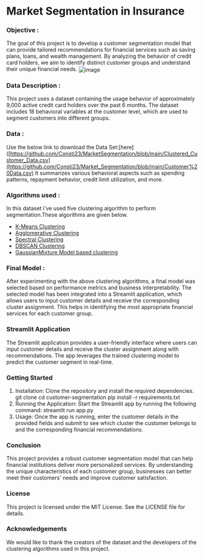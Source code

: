 # Market Segmentation in Insurance

### Objective  :
The goal of this project is to develop a customer segmentation model that can provide tailored recommendations for financial services such as saving plans, loans, and wealth management. By analyzing the behavior of credit card holders, we aim to identify distinct customer groups and understand their unique financial needs.
<img align="center" src="https://user-images.githubusercontent.com/34673684/137431219-a5d99ac4-ce63-4435-8a49-4e19b09d0a07.png" alt="image">
### Data Description : 
This project uses a dataset containing the usage behavior of approximately 9,000 active credit card holders over the past 6 months. The dataset includes 18 behavioral variables at the customer level, which are used to segment customers into different groups.
### Data :  
Use the below link to download the Data Set:[here]([https://github.com/Consti23/MarketSegmentation/blob/main/Clustered_Customer_Data.csv](https://github.com/Consti23/Market_Segmentation/blob/main/Customer%20Data.csv) 
It summarizes various behavioral aspects such as spending patterns, repayment behavior, credit limit utilization, and more.
### Algorithms used :  
In this dataset i've used five clustering algorithm to perform segmentation.These algorithms are given below.
- [K-Means Clustering](https://en.wikipedia.org/wiki/K-means_clustering)
- [Agglomerative Clustering](https://scikit-learn.org/stable/modules/generated/sklearn.cluster.AgglomerativeClustering.html)
- [Spectral Clustering](https://scikit-learn.org/stable/modules/generated/sklearn.cluster.SpectralClustering.html)
- [DBSCAN Clustering](https://scikit-learn.org/stable/modules/generated/sklearn.cluster.DBSCAN.html)
- [GaussianMixture Model based clustering](https://en.wikipedia.org/wiki/Mixture_model)
### Final Model  :
After experimenting with the above clustering algorithms, a final model was selected based on performance metrics and business interpretability. The selected model has been integrated into a Streamlit application, which allows users to input customer details and receive the corresponding cluster assignment. This helps in identifying the most appropriate financial services for each customer group.
### Streamlit Application
The Streamlit application provides a user-friendly interface where users can input customer details and receive the cluster assignment along with recommendations. The app leverages the trained clustering model to predict the customer segment in real-time.
### Getting Started
1. Installation: Clone the repository and install the required dependencies.
git clone <repository-link>
cd customer-segmentation
pip install -r requirements.txt
2. Running the Application: Start the Streamlit app by running the following command:
streamlit run app.py
3. Usage: Once the app is running, enter the customer details in the provided fields and submit to see which cluster the customer belongs to and the corresponding financial recommendations.
### Conclusion
This project provides a robust customer segmentation model that can help financial institutions deliver more personalized services. By understanding the unique characteristics of each customer group, businesses can better meet their customers' needs and improve customer satisfaction.
### License
This project is licensed under the MIT License. See the LICENSE file for details.
### Acknowledgements
We would like to thank the creators of the dataset and the developers of the clustering algorithms used in this project.
